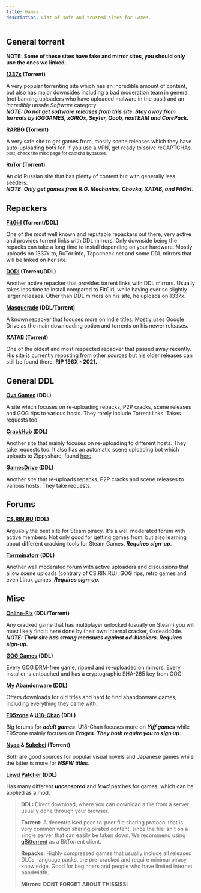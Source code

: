 ```yaml
---
title: Games
description: List of safe and trusted sites for Games.
---
```


## General torrent

**NOTE: Some of these sites have fake and mirror sites, you should only use the ones we linked.**

**[1337x](https://1337x.to) (Torrent)**

A very popular torrenting site which has an incredible amount of content, but also has major downsides including a bad moderation team in general (not banning uploaders who have uploaded malware in the past) and an *incredibly* unsafe *Software* category.  
**_NOTE: Do not get software releases from this site. Stay away from torrents by IGGGAMES, xGIROx, Seyter, Qoob, nosTEAM and CorePack._**  

**[RARBG](https://rarbg.to) (Torrent)**

A very safe site to get games from, mostly scene releases which they have auto-uploading bots for. If you use a VPN, get ready to solve reCAPTCHAs.  
<sub>psst, check the misc page for captcha bypasses.</sub>

**[RuTor](http://rutor.info) (Torrent)**

An old Russian site that has plenty of content but with generally less seeders.  
**_NOTE: Only get games from R.G. Mechanics, Chovka, XATAB, and FitGirl_**.

## Repackers

**[FitGirl](https://fitgirl-repacks.site) (Torrent/DDL)**

One of the most well known and reputable repackers out there, very active and provides torrent links with DDL mirrors. Only downside being the repacks can take a long time to install depending on your hardware. Mostly uploads on 1337x.to, RuTor.info, Tapocheck.net and some DDL mirrors that will be linked on her site.

**[DODI](https://dodi-repacks.site) (Torrent/DDL)**

Another active repacker that provides torrent links with DDL mirrors. Usually takes less time to install compared to FitGirl, while having ever so slightly larger releases. Other than DDL mirrors on his site, he uploads on 1337x.

**[Masquerade](https://masquerade.site) (DDL/Torrent)**

A known repacker that focuses more on indie titles. Mostly uses Google Drive as the main downloading option and torrents on his newer releases.

**[XATAB](https://xatab-repack.com) (Torrent)**

One of the oldest and most respected repacker that passed away recently. His site is currently reposting from other sources but his older releases can still be found there. **RIP 196X - 2021.**

## General DDL

**[Ova Games](https://ovagames.com) (DDL)**

A site which focuses on re-uploading repacks, P2P cracks, scene releases and GOG rips to various hosts. They rarely include Torrent links. Takes requests too.

**[CrackHub](https://crackhub.site) (DDL)**

Another site that mainly focuses on re-uploading to different hosts. They take requests too. It also has an automatic scene uploading bot which uploads to Zippyshare, found [here](https://scene.crackhub.site).

**[GamesDrive](https://gamesdrive.net) (DDL)**

Another site that re-uploads repacks, P2P cracks and scene releases to various hosts. They take requests.

## Forums

**[CS.RIN.RU](https://cs.rin.ru/forum) (DDL)**

Arguably the best site for Steam piracy. It's a well moderated forum with active members. Not only good for getting games from, but also learning about different cracking tools for Steam Games. **_Requires sign-up_**.

**[Torrminatorr](https://forum.torrminatorr.com) (DDL)**

Another well moderated forum with active uploaders and discussions that allow scene uploads (contrary of CS.RIN.RU), GOG rips, retro games and even Linux games. **_Requires sign-up_**.

## Misc

**[Online-Fix](https://online-fix.me) (DDL/Torrent)**

Any cracked game that has multiplayer unlocked (usually on Steam) you will most likely find it here done by their own internal cracker, 0xdeadc0de.  
**_NOTE: Their site has strong measures against ad-blockers. Requires sign-up._**  

**[GOG Games](https://gog-games.com) (DDL)**

Every GOG DRM-free game, ripped and re-uploaded on mirrors. Every installer is untouched and has a cryptographic SHA-265 key from GOG.  

**[My Abandonware](https://myabandonware.com) (DDL)**

Offers downloads for old titles and hard to find abandonware games, including everything they came with.

**[F95zone](https://f95zone.to/) & [U18-Chan](https://u18chan.com/a/) (DDL)**

Big forums for **_adult games_**. U18-Chan focuses more on **_Yiff games_** while F95zone mainly focuses on **_Eroges_**. **_They both require you to sign up_**.

**[Nyaa](https://nyaa.si) & [Sukebei](https://sukebei.nyaa.si) (Torrent)**

Both are good sources for popular visual novels and Japanese games while the latter is more for **_NSFW titles_**.  

**[Lewd Patcher](https://lewdpatcher.com) (DDL)**

Has many different **_uncensored_** and **_lewd_** patches for games, which can be applied as a mod.

> **DDL:** Direct download, where you can download a file from a server usually done through your browser.
>
> **Torrent:** A decentralised peer-to-peer file sharing protocol that is very common when sharing pirated content, since the file isn't on a single server that can easily be taken down. We recommend using [qBittorrent](https://www.qbittorrent.org/) as a BitTorrent client.
>
> **Repacks:** Highly compressed games that usually include all released DLCs, language packs, are pre-cracked and require minimal piracy knowledge. Good for beginners and people who have limited internet bandwidth.
>
> **Mirrors: DONT FORGET ABOUT THISSISSI**
